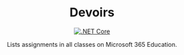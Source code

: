 ﻿<div align="center">
  <h1>Devoirs</h1>
  <p>
    <a
      href="https://github.com/approvers/devoirs/actions?query=workflow%3A%22.NET+Core%22"
    >
      <img
        src="https://github.com/approvers/devoirs/workflows/.NET%20Core/badge.svg"
        alt=".NET Core"
      >
    </a>
  </p>
  <p>Lists assignments in all classes on Microsoft 365 Education.</p>
</div>
